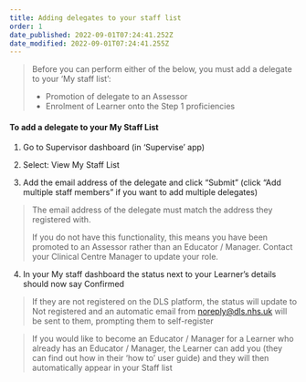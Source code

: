 ```yaml
---
title: Adding delegates to your staff list
order: 1
date_published: 2022-09-01T07:24:41.252Z
date_modified: 2022-09-01T07:24:41.255Z
---
```

> Before you can perform either of the below, you must add a delegate to your ‘My staff list’:​
>
> - Promotion of delegate to an Assessor​
> - Enrolment of Learner onto the Step 1 proficiencies​

#### To add a delegate to your My Staff List​

1. Go to Supervisor dashboard (in ‘Supervise’ app) ​

2. Select: View My Staff List​

3. Add the email address of the delegate and click “Submit” (click “Add multiple staff members” if you want to add multiple delegates)​

> The email address of the delegate must match the address they registered with.​
>
> If you do not have this functionality, this means you have been promoted to an Assessor rather than an Educator / Manager. Contact your Clinical Centre Manager to update your role.​

4. In your My staff dashboard the status next to your Learner’s details should now say Confirmed​

> If they are not registered on the DLS platform, the status will update to Not registered and an automatic email from  noreply@dls.nhs.uk will be sent to them, prompting them to self-register​

> If you would like to become an Educator / Manager for a Learner who already has an Educator / Manager, the Learner can add you (they can find out how in their ‘how to’ user guide) and they will then automatically appear in your Staff list​